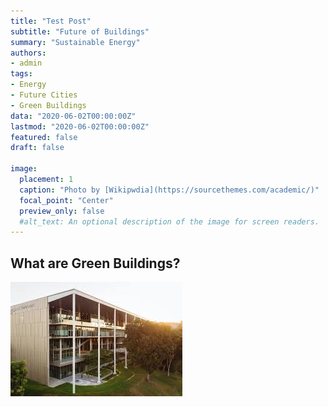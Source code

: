 ```yaml
---
title: "Test Post"
subtitle: "Future of Buildings"
summary: "Sustainable Energy"
authors:
- admin
tags:
- Energy
- Future Cities
- Green Buildings
data: "2020-06-02T00:00:00Z"
lastmod: "2020-06-02T00:00:00Z"
featured: false
draft: false

image:
  placement: 1
  caption: "Photo by [Wikipwdia](https://sourcethemes.com/academic/)"
  focal_point: "Center"
  preview_only: false
  #alt_text: An optional description of the image for screen readers.
---
```

## What are Green Buildings?

![sde4](sde4.jpg)
